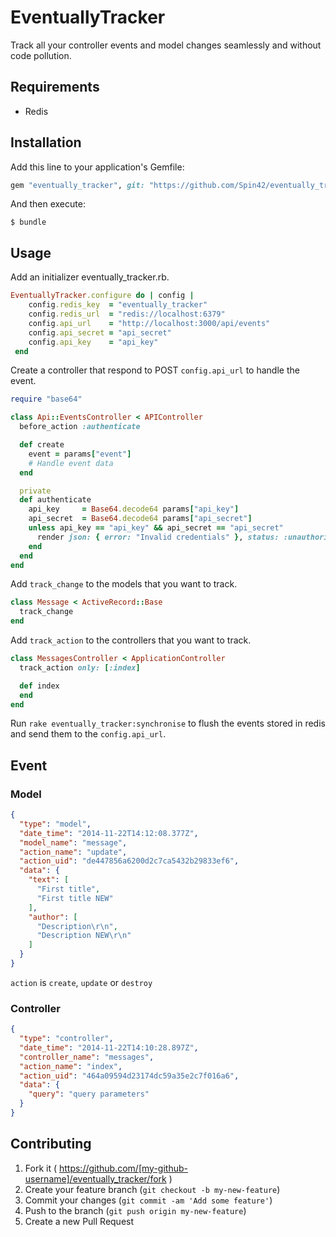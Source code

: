 # EventuallyTracker

Track all your controller events and model changes seamlessly and without code pollution.

## Requirements

* Redis

## Installation

Add this line to your application's Gemfile:

```ruby
gem "eventually_tracker", git: "https://github.com/Spin42/eventually_tracker.git"
```

And then execute:

    $ bundle

## Usage

Add an initializer eventually_tracker.rb.

```ruby
EventuallyTracker.configure do | config |
    config.redis_key  = "eventually_tracker"
    config.redis_url  = "redis://localhost:6379"
    config.api_url    = "http://localhost:3000/api/events"
    config.api_secret = "api_secret"
    config.api_key    = "api_key"
 end
```

Create a controller that respond to POST `config.api_url` to handle the event.

```ruby
require "base64"

class Api::EventsController < APIController
  before_action :authenticate

  def create
    event = params["event"]
    # Handle event data
  end

  private
  def authenticate
    api_key     = Base64.decode64 params["api_key"]
    api_secret  = Base64.decode64 params["api_secret"]
    unless api_key == "api_key" && api_secret == "api_secret"
      render json: { error: "Invalid credentials" }, status: :unauthorized
    end
  end
end
```

Add `track_change` to the models that you want to track.

```ruby
class Message < ActiveRecord::Base
  track_change
end
```

Add `track_action` to the controllers that you want to track.

```ruby
class MessagesController < ApplicationController
  track_action only: [:index]

  def index
  end
end
```

Run `rake eventually_tracker:synchronise` to flush the events stored in redis and send them to the `config.api_url`.

## Event

### Model

```json
{
  "type": "model",
  "date_time": "2014-11-22T14:12:08.377Z",
  "model_name": "message",
  "action_name": "update",
  "action_uid": "de447856a6200d2c7ca5432b29833ef6",
  "data": {
    "text": [
      "First title",
      "First title NEW"
    ],
    "author": [
      "Description\r\n",
      "Description NEW\r\n"
    ]
  }
}
```
`action` is `create`, `update` or `destroy`

### Controller

```json
{
  "type": "controller",
  "date_time": "2014-11-22T14:10:28.897Z",
  "controller_name": "messages",
  "action_name": "index",
  "action_uid": "464a09594d23174dc59a35e2c7f016a6",
  "data": {
    "query": "query parameters"
  }
}
```

## Contributing

1. Fork it ( https://github.com/[my-github-username]/eventually_tracker/fork )
2. Create your feature branch (`git checkout -b my-new-feature`)
3. Commit your changes (`git commit -am 'Add some feature'`)
4. Push to the branch (`git push origin my-new-feature`)
5. Create a new Pull Request
